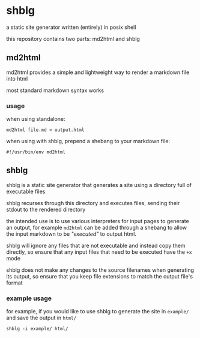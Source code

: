 # shblg

a static site generator written (entirely) in posix shell

this repository contains two parts: md2html and shblg

## md2html

md2html provides a simple and lightweight way to render a markdown file into html

most standard markdown syntax works

### usage

when using standalone:

    md2html file.md > output.html

when using with shblg, prepend a shebang to your markdown file:

    #!/usr/bin/env md2html

## shblg

shblg is a static site generator that generates a site using a directory full of executable files

shblg recurses through this directory and executes files, sending their stdout to the rendered directory

the intended use is to use various interpreters for input pages to generate an output, for example `md2html` can be added through a shebang to allow the input markdown to be *"executed"* to output html.

shblg will ignore any files that are not executable and instead copy them directly, so ensure that any input files that need to be executed have the `+x` mode

shblg does not make any changes to the source filenames when generating its output, so ensure that you keep file extensions to match the output file's format

### example usage

for example, if you would like to use shblg to generate the site in `example/` and save the output in `html/`

    shblg -i example/ html/

